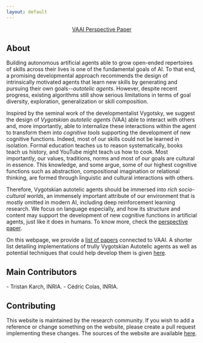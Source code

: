 ```yaml
---
layout: default
---
```


<center>
<a href="https://arxiv.org/abs/2206.01134" class="btn">VAAI Perspective Paper</a>
</center>

<p> </p>
<h2 class="page-title"> About </h2>



Building autonomous artificial agents able to grow open-ended repertoires of skills across their lives is one 
of the fundamental goals of AI. To that end, a promising developmental approach recommends the design of
intrinsically motivated agents that learn new skills by generating and pursuing their own 
goals--<i>autotelic agents</i>. However, despite recent progress, existing algorithms still show serious
limitations in terms of goal diversity, exploration, generalization or skill composition. 

Inspired by the seminal work of the developmentalist Vygotsky, we suggest the design of
<i>Vygotskian autotelic agents</i> (VAA) able to interact with others and, more importantly, 
able to internalize these interactions within the agent to transform them into
<i> cognitive tools</i> supporting the development of new cognitive functions. 
Indeed, most of our skills could not be learned in isolation. Formal education teaches us to reason 
systematically, books teach us history, and YouTube might teach us how to cook. Most importantly, 
our values, traditions, norms and most of our goals are cultural in essence. 
This knowledge, and some argue, some of our highest cognitive functions such as abstraction,
compositional imagination or relational thinking, are formed through linguistic and cultural interactions 
with others. 

Therefore, Vygotskian autotelic  agents should be immersed into <i>rich socio-cultural worlds</i>, 
an immensely important attribute of our environment that is mostly omitted in modern AI, including deep 
reinforcement learning research. We focus on language especially, and how its structure and content may 
support the development of new cognitive functions in artificial agents, just like it does in humans.
To know more, check the [perspective paper](https://arxiv.org/abs/2206.01134).



On this webpage, we provide a [list of papers](/papers) connected to VAAI. A shorter list detailing implementations of trully Vygotskian Autotelic agents as well as potential 
techniques that could help develop them is given [here](/vygo_agents).

<h2 class="page-title"> Main Contributors</h2>
- Tristan Karch, INRIA.
- Cédric Colas, INRIA.


<h2 class="page-title"> Contributing </h2>

This website is maintained by the research community. If you wish to add a reference or change something on the website, please create a pull request implementing these changes.
The sources of the website are available [here](https://github.com/vygotskian-autotelic-ai/vygotskian-autotelic-ai.github.io).

